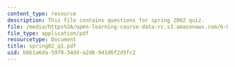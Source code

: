 ```yaml
---
content_type: resource
description: This file contains questions for spring 2002 quiz.
file: /media/https%3A/open-learning-course-data-rc.s3.amazonaws.com/6-042j-mathematics-for-computer-science-fall-2005/b6b1a6da597034dda2d8941d6f2d5fc2_spring02_q1.pdf
file_type: application/pdf
resourcetype: Document
title: spring02_q1.pdf
uid: b6b1a6da-5970-34dd-a2d8-941d6f2d5fc2
---
```

